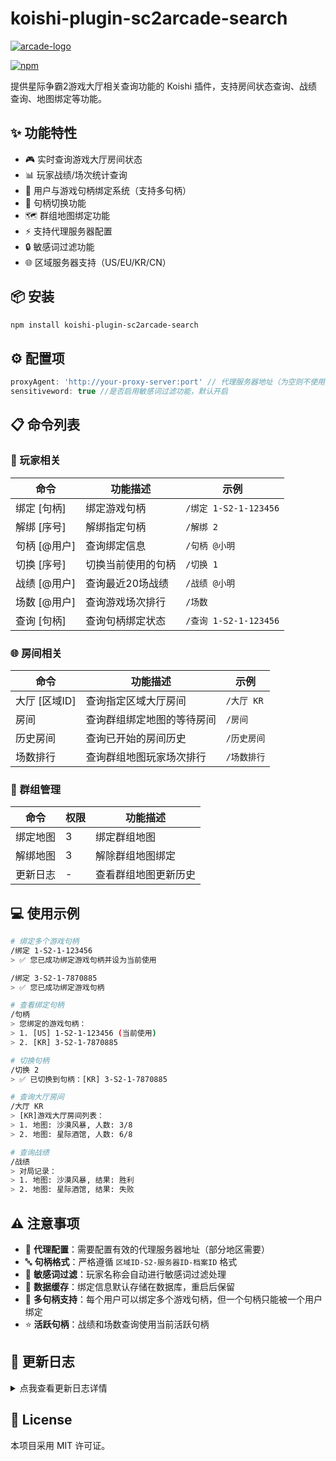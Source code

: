 # koishi-plugin-sc2arcade-search

<a href="https://sc2arcade.com">
  <img src="https://sc2arcade.com/img/arcade-logo.a514b842.png" alt="arcade-logo">
</a>

[![npm](https://img.shields.io/npm/v/koishi-plugin-sc2arcade-search?style=flat-square)](https://www.npmjs.com/package/koishi-plugin-sc2arcade-search)

提供星际争霸2游戏大厅相关查询功能的 Koishi 插件，支持房间状态查询、战绩查询、地图绑定等功能。

## ✨ 功能特性

- 🎮 实时查询游戏大厅房间状态
- 📊 玩家战绩/场次统计查询
- 🔗 用户与游戏句柄绑定系统（支持多句柄）
- 🔄 句柄切换功能
- 🗺️ 群组地图绑定功能
- ⚡ 支持代理服务器配置
- 🔒 敏感词过滤功能
- 🌐 区域服务器支持（US/EU/KR/CN）

## 📦 安装

```bash
npm install koishi-plugin-sc2arcade-search
```

## ⚙️ 配置项

```ts
proxyAgent: 'http://your-proxy-server:port' // 代理服务器地址（为空则不使用）
sensitiveword: true //是否启用敏感词过滤功能，默认开启
```

## 📋 命令列表

### 👤 玩家相关
| 命令                           | 功能描述                     | 示例                               |
|------------------------------|----------------------------|-----------------------------------|
| 绑定 [句柄]       | 绑定游戏句柄                  | `/绑定 1-S2-1-123456`             |
| 解绑 [序号]       | 解绑指定句柄                  | `/解绑 2`                         |
| 句柄 [@用户]      | 查询绑定信息                  | `/句柄 @小明`                     |
| 切换 [序号]       | 切换当前使用的句柄            | `/切换 1`                         |
| 战绩 [@用户]      | 查询最近20场战绩              | `/战绩 @小明`                     |
| 场数 [@用户]      | 查询游戏场次排行              | `/场数`                           |
| 查询 [句柄]       | 查询句柄绑定状态              | `/查询 1-S2-1-123456`             |

### 🌐 房间相关
| 命令                           | 功能描述                     | 示例                               |
|------------------------------|----------------------------|-----------------------------------|
| 大厅 [区域ID]     | 查询指定区域大厅房间           | `/大厅 KR`                        |
| 房间                | 查询群组绑定地图的等待房间      | `/房间`                           |
| 历史房间            | 查询已开始的房间历史           | `/历史房间`                       |
| 场数排行            | 查询群组地图玩家场次排行        | `/场数排行`                       |

### 👥 群组管理
| 命令                           | 权限 | 功能描述              |
|------------------------------|-----|---------------------|
| 绑定地图            | 3   | 绑定群组地图        |
| 解绑地图            | 3   | 解除群组地图绑定        |
| 更新日志            | -   | 查看群组地图更新历史        |

## 💻 使用示例

```bash
# 绑定多个游戏句柄
/绑定 1-S2-1-123456
> ✅ 您已成功绑定游戏句柄并设为当前使用

/绑定 3-S2-1-7870885
> ✅ 您已成功绑定游戏句柄

# 查看绑定句柄
/句柄
> 您绑定的游戏句柄：
> 1. [US] 1-S2-1-123456 (当前使用)
> 2. [KR] 3-S2-1-7870885

# 切换句柄
/切换 2
> ✅ 已切换到句柄：[KR] 3-S2-1-7870885

# 查询大厅房间
/大厅 KR
> [KR]游戏大厅房间列表：
> 1. 地图: 沙漠风暴, 人数: 3/8
> 2. 地图: 星际酒馆, 人数: 6/8

# 查询战绩
/战绩
> 对局记录：
> 1. 地图: 沙漠风暴, 结果: 胜利
> 2. 地图: 星际酒馆, 结果: 失败
```

## ⚠️ 注意事项

- 🔌 **代理配置**：需要配置有效的代理服务器地址（部分地区需要）
- 🔤 **句柄格式**：严格遵循 `区域ID-S2-服务器ID-档案ID` 格式
- 🚫 **敏感词过滤**：玩家名称会自动进行敏感词过滤处理
- 💾 **数据缓存**：绑定信息默认存储在数据库，重启后保留
- 🔄 **多句柄支持**：每个用户可以绑定多个游戏句柄，但一个句柄只能被一个用户绑定
- ⭐ **活跃句柄**：战绩和场数查询使用当前活跃句柄

## 📃 更新日志
<details>
<summary>点我查看更新日志详情</summary>

### ✨ 1.2.3
  - 新增一个配置项
  - 优化代码

### ✨ 1.2.1 & 1.2.2
  - 优化文字输出和描述

### ✨ 1.2.0
  - 新增多句柄绑定功能
  - 添加句柄切换功能
  - 优化句柄显示格式（添加区域标识）
  - 更新数据库结构支持多句柄

### ✨ 1.1.22
  - 使用新的敏感词检测API，提高检测率
  - 新增一个配置项

### ✨ 1.1.20
  - 优化数据库表

### ✨ 1.1.19
  - 添加了引用回复

### ✨ 1.1.16 & 1.1.17 & 1.1.18
  - 修改部分文字描述
  - 删除几处不合理的emoji表情

### ✨ 1.1.14 & 1.1.15
  - 修改部分文字描述

### ✨ 1.1.12 & 1.1.13
  - 优化了敏感词API检测
  - 添加了游戏大厅玩家名称缓存数据库

### ✨ 1.1.11
  - 删除几处不合理的emoji表情

### ✨ 1.1.8
  - 优化了[@用户]的代码逻辑

### ✨ 1.1.7
  - 修改了几处emoji表情

### ✨ 1.1.6
  - 更新readme.md
  - 优化代码

### ✨ 1.1.0
  - 上传正式版

</details>

## 📄 License

本项目采用 MIT 许可证。

